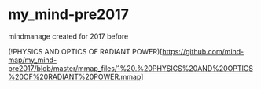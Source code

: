 # my_mind-pre2017
mindmanage created for 2017 before

(!PHYSICS AND OPTICS OF RADIANT POWER)[https://github.com/mind-map/my_mind-pre2017/blob/master/mmap_files/1%20.%20PHYSICS%20AND%20OPTICS%20OF%20RADIANT%20POWER.mmap]
